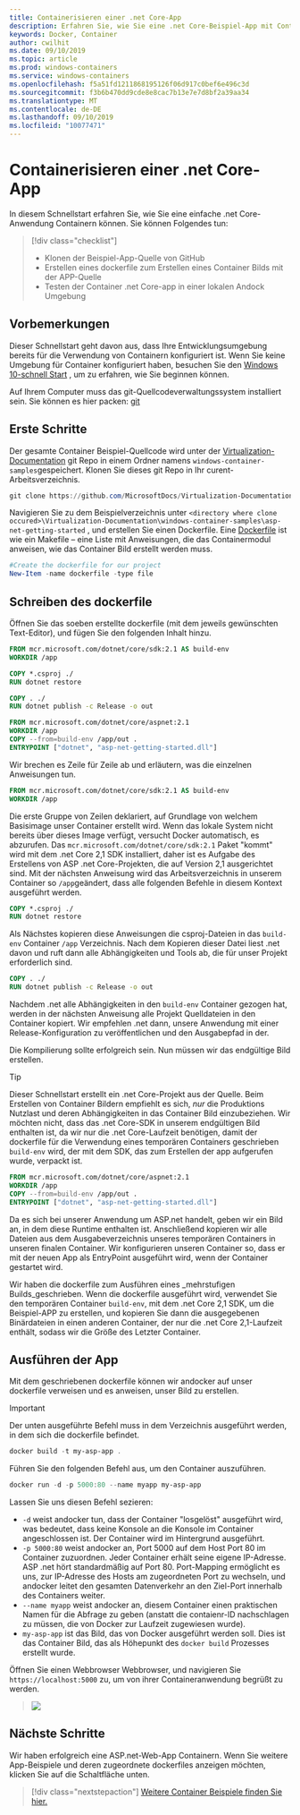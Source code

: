 ```yaml
---
title: Containerisieren einer .net Core-App
description: Erfahren Sie, wie Sie eine .net Core-Beispiel-App mit Containern erstellen.
keywords: Docker, Container
author: cwilhit
ms.date: 09/10/2019
ms.topic: article
ms.prod: windows-containers
ms.service: windows-containers
ms.openlocfilehash: f5a51fd1211868195126f06d917c0bef6e496c3d
ms.sourcegitcommit: f3b6b470dd9cde8e8cac7b13e7e7d8bf2a39aa34
ms.translationtype: MT
ms.contentlocale: de-DE
ms.lasthandoff: 09/10/2019
ms.locfileid: "10077471"
---
```

# <a name="containerize-a-net-core-app"></a>Containerisieren einer .net Core-App


In diesem Schnellstart erfahren Sie, wie Sie eine einfache .net Core-Anwendung Containern können. Sie können Folgendes tun:

> [!div class="checklist"]
> * Klonen der Beispiel-App-Quelle von GitHub
> * Erstellen eines dockerfile zum Erstellen eines Container Bilds mit der APP-Quelle
> * Testen der Container .net Core-app in einer lokalen Andock Umgebung

## <a name="before-you-begin"></a>Vorbemerkungen

Dieser Schnellstart geht davon aus, dass Ihre Entwicklungsumgebung bereits für die Verwendung von Containern konfiguriert ist. Wenn Sie keine Umgebung für Container konfiguriert haben, besuchen Sie den [Windows 10-schnell Start](./quick-start-windows-10.md) , um zu erfahren, wie Sie beginnen können.

Auf Ihrem Computer muss das git-Quellcodeverwaltungssystem installiert sein. Sie können es hier packen: [git](https://git-scm.com/download)

## <a name="getting-started"></a>Erste Schritte

Der gesamte Container Beispiel-Quellcode wird unter der [Virtualization-Documentation](https://github.com/MicrosoftDocs/Virtualization-Documentation) git Repo in einem Ordner namens `windows-container-samples`gespeichert. Klonen Sie dieses git Repo in Ihr curent-Arbeitsverzeichnis.

```Powershell
git clone https://github.com/MicrosoftDocs/Virtualization-Documentation.git
```

Navigieren Sie zu dem Beispielverzeichnis unter `<directory where clone occured>\Virtualization-Documentation\windows-container-samples\asp-net-getting-started` , und erstellen Sie einen Dockerfile. Eine [Dockerfile](https://docs.docker.com/engine/reference/builder/) ist wie ein Makefile – eine Liste mit Anweisungen, die das Containermodul anweisen, wie das Container Bild erstellt werden muss.

```Powershell
#Create the dockerfile for our project
New-Item -name dockerfile -type file
```

## <a name="write-the-dockerfile"></a>Schreiben des dockerfile

Öffnen Sie das soeben erstellte dockerfile (mit dem jeweils gewünschten Text-Editor), und fügen Sie den folgenden Inhalt hinzu.

```Dockerfile
FROM mcr.microsoft.com/dotnet/core/sdk:2.1 AS build-env
WORKDIR /app

COPY *.csproj ./
RUN dotnet restore

COPY . ./
RUN dotnet publish -c Release -o out

FROM mcr.microsoft.com/dotnet/core/aspnet:2.1
WORKDIR /app
COPY --from=build-env /app/out .
ENTRYPOINT ["dotnet", "asp-net-getting-started.dll"]
```

Wir brechen es Zeile für Zeile ab und erläutern, was die einzelnen Anweisungen tun.

```Dockerfile
FROM mcr.microsoft.com/dotnet/core/sdk:2.1 AS build-env
WORKDIR /app
```

Die erste Gruppe von Zeilen deklariert, auf Grundlage von welchem Basisimage unser Container erstellt wird. Wenn das lokale System nicht bereits über dieses Image verfügt, versucht Docker automatisch, es abzurufen. Das `mcr.microsoft.com/dotnet/core/sdk:2.1` Paket "kommt" wird mit dem .net Core 2,1 SDK installiert, daher ist es Aufgabe des Erstellens von ASP .net Core-Projekten, die auf Version 2,1 ausgerichtet sind. Mit der nächsten Anweisung wird das Arbeitsverzeichnis in unserem Container so `/app`geändert, dass alle folgenden Befehle in diesem Kontext ausgeführt werden.

```Dockerfile
COPY *.csproj ./
RUN dotnet restore
```

Als Nächstes kopieren diese Anweisungen die csproj-Dateien in das `build-env` Container `/app` Verzeichnis. Nach dem Kopieren dieser Datei liest .net davon und ruft dann alle Abhängigkeiten und Tools ab, die für unser Projekt erforderlich sind.

```Dockerfile
COPY . ./
RUN dotnet publish -c Release -o out
```

Nachdem .net alle Abhängigkeiten in den `build-env` Container gezogen hat, werden in der nächsten Anweisung alle Projekt Quelldateien in den Container kopiert. Wir empfehlen .net dann, unsere Anwendung mit einer Release-Konfiguration zu veröffentlichen und den Ausgabepfad in der.

Die Kompilierung sollte erfolgreich sein. Nun müssen wir das endgültige Bild erstellen. 

> [!TIP]
> Dieser Schnellstart erstellt ein .net Core-Projekt aus der Quelle. Beim Erstellen von Container Bildern empfiehlt es sich, _nur_ die Produktions Nutzlast und deren Abhängigkeiten in das Container Bild einzubeziehen. Wir möchten nicht, dass das .net Core-SDK in unserem endgültigen Bild enthalten ist, da wir nur die .net Core-Laufzeit benötigen, damit der dockerfile für die Verwendung eines temporären Containers geschrieben `build-env` wird, der mit dem SDK, das zum Erstellen der app aufgerufen wurde, verpackt ist.

```Dockerfile
FROM mcr.microsoft.com/dotnet/core/aspnet:2.1
WORKDIR /app
COPY --from=build-env /app/out .
ENTRYPOINT ["dotnet", "asp-net-getting-started.dll"]
```

Da es sich bei unserer Anwendung um ASP.net handelt, geben wir ein Bild an, in dem diese Runtime enthalten ist. Anschließend kopieren wir alle Dateien aus dem Ausgabeverzeichnis unseres temporären Containers in unseren finalen Container. Wir konfigurieren unseren Container so, dass er mit der neuen App als EntryPoint ausgeführt wird, wenn der Container gestartet wird.

Wir haben die dockerfile zum Ausführen eines _mehrstufigen Builds_geschrieben. Wenn die dockerfile ausgeführt wird, verwendet Sie den temporären Container `build-env`, mit dem .net Core 2,1 SDK, um die Beispiel-APP zu erstellen, und kopieren Sie dann die ausgegebenen Binärdateien in einen anderen Container, der nur die .net Core 2,1-Laufzeit enthält, sodass wir die Größe des Letzter Container.

## <a name="run-the-app"></a>Ausführen der App

Mit dem geschriebenen dockerfile können wir andocker auf unser dockerfile verweisen und es anweisen, unser Bild zu erstellen. 

>[!IMPORTANT]
>Der unten ausgeführte Befehl muss in dem Verzeichnis ausgeführt werden, in dem sich die dockerfile befindet.

```Powershell
docker build -t my-asp-app .
```

Führen Sie den folgenden Befehl aus, um den Container auszuführen.

```Powershell
docker run -d -p 5000:80 --name myapp my-asp-app
```

Lassen Sie uns diesen Befehl sezieren:

* `-d` weist andocker tun, dass der Container "losgelöst" ausgeführt wird, was bedeutet, dass keine Konsole an die Konsole im Container angeschlossen ist. Der Container wird im Hintergrund ausgeführt. 
* `-p 5000:80` weist andocker an, Port 5000 auf dem Host Port 80 im Container zuzuordnen. Jeder Container erhält seine eigene IP-Adresse. ASP .net hört standardmäßig auf Port 80. Port-Mapping ermöglicht es uns, zur IP-Adresse des Hosts am zugeordneten Port zu wechseln, und andocker leitet den gesamten Datenverkehr an den Ziel-Port innerhalb des Containers weiter.
* `--name myapp` weist andocker an, diesem Container einen praktischen Namen für die Abfrage zu geben (anstatt die contaienr-ID nachschlagen zu müssen, die von Docker zur Laufzeit zugewiesen wurde).
* `my-asp-app` ist das Bild, das von Docker ausgeführt werden soll. Dies ist das Container Bild, das als Höhepunkt des `docker build` Prozesses erstellt wurde.

Öffnen Sie einen Webbrowser Webbrowser, und navigieren Sie `https://localhost:5000` zu, um von ihrer Containeranwendung begrüßt zu werden.

>![](media/SampleAppScreenshot.png)

## <a name="next-steps"></a>Nächste Schritte

Wir haben erfolgreich eine ASP.net-Web-App Containern. Wenn Sie weitere App-Beispiele und deren zugeordnete dockerfiles anzeigen möchten, klicken Sie auf die Schaltfläche unten.

> [!div class="nextstepaction"]
> [Weitere Container Beispiele finden Sie hier.](../samples.md)
